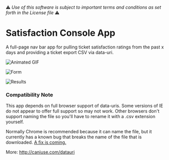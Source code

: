 :warning: *Use of this software is subject to important terms and conditions as set forth in the License file* :warning:

# Satisfaction Console App
A full-page nav bar app for pulling ticket satisfaction ratings from the past x days and providing a ticket export CSV via data-uri.

![Animated GIF](http://i.imgur.com/y9Rle0H.gif)

![Form](http://i.imgur.com/70RZfBK.png)

![Results](http://i.imgur.com/85Of4Ft.png)

### Compatibility Note
This app depends on full browser support of data-uris. Some versions of IE do not appear to offer full support so may not work. Other browsers don't support naming the file so you'll have to rename it with a .csv extension yourself.

Normally Chrome is recommended because it can name the file, but it currently has a known bug that breaks the name of the file that is downloaded. [A fix is coming.](https://src.chromium.org/viewvc/blink?revision=176548&view=revision)

More: http://caniuse.com/datauri
